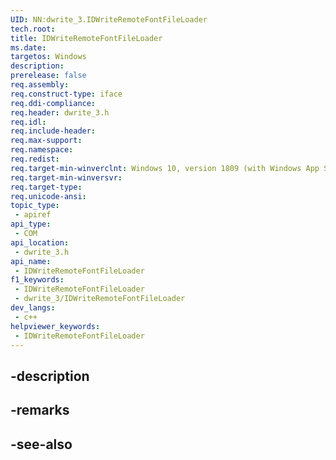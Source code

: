 ```yaml
---
UID: NN:dwrite_3.IDWriteRemoteFontFileLoader
tech.root: 
title: IDWriteRemoteFontFileLoader
ms.date: 
targetos: Windows
description: 
prerelease: false
req.assembly: 
req.construct-type: iface
req.ddi-compliance: 
req.header: dwrite_3.h
req.idl: 
req.include-header: 
req.max-support: 
req.namespace: 
req.redist: 
req.target-min-winverclnt: Windows 10, version 1809 (with Windows App SDK 0.5 or later)
req.target-min-winversvr: 
req.target-type: 
req.unicode-ansi: 
topic_type:
 - apiref
api_type:
 - COM
api_location:
 - dwrite_3.h
api_name:
 - IDWriteRemoteFontFileLoader
f1_keywords:
 - IDWriteRemoteFontFileLoader
 - dwrite_3/IDWriteRemoteFontFileLoader
dev_langs:
 - c++
helpviewer_keywords:
 - IDWriteRemoteFontFileLoader
---
```


## -description

## -remarks

## -see-also

